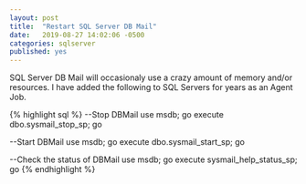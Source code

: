```yaml
---
layout: post
title:  "Restart SQL Server DB Mail"
date:   2019-08-27 14:02:06 -0500
categories: sqlserver
published: yes
---
```

SQL Server DB Mail will occasionaly use a crazy amount of memory and/or resources.  I have added the following to SQL Servers for years as an Agent Job.

{% highlight sql %}
--Stop DBMail
use msdb;
go
execute dbo.sysmail_stop_sp;
go

--Start DBMail
use msdb;
go
execute dbo.sysmail_start_sp;
go

--Check the status of DBMail
use msdb;
go
execute sysmail_help_status_sp;
go
{% endhighlight %}
